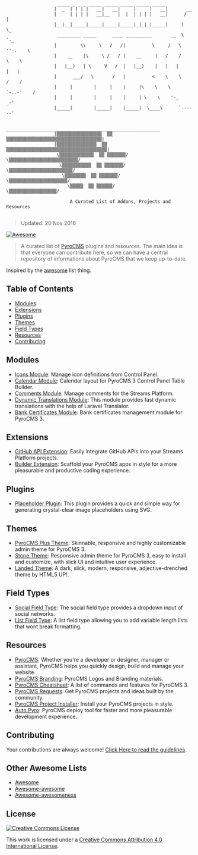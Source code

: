 ```
                   _____ _ _ _ _____ _____ _____ _____ _____
                  |  _  | | | |   __|   __|     |     |   __|       __
                  |     | | | |   __|__   |  |  | | | |   __|      /  |
                  |__|__|_____|_____|_____|_____|_|_|_|_____|     |    \_
                   _________ _____      ____ __________       __  \     `-_
                  |         \\     \   /   /|          \     /   \  ''-.    \   
                  |    __    |\     \ /   / |    __     |   /    /      \    \            
                  |   |__)   | \     V   /  |   |__)    |   |   |        |   |            
                  |      ___/   \       /   |          <    \    \      /    /
                  |     |        |     |    |     |\    \    \    `-..-'    /
                  |     |        |     |    |     | \    \    '-_        _-'
                  |_____|        |_____|    |_____|  \____\      `------'

                   __________________________________________________________
                  |▒▒▒▒▒▒▒▒▒▒▒▒▒▒▒▒▒  ▒▒ ▒▒▒▒▒▒▒▒▒▒▒▒▒▒▒▒▒▒▒▒▒▒▒▒▒▒▒▒▒▒▒▒▒▒▒▒|
                  |▒▒▒▒▒▒▒▒▒▒▒▒▒▒▒  ▒▒ ▒▒▒▒▒▒▒▒▒▒▒▒▒▒▒▒▒▒▒▒▒▒▒▒▒▒▒▒▒▒▒▒▒▒▒▒▒▒|
                   \▒▒▒▒▒▒▒▒▒▒▒▒▒  ▒▒ ▒▒▒▒▒▒▒/   \▒▒▒▒▒▒▒▒▒▒▒▒▒▒▒▒▒▒▒▒▒▒▒▒▒▒/
                    \▒▒▒▒▒▒▒▒▒▒▒  ▒▒ ▒▒▒▒▒▒▒/     \▒▒▒▒▒▒▒▒▒▒▒▒▒▒▒▒▒▒▒▒▒▒▒▒/
                     \▒▒▒▒▒▒▒▒  ▒▒ ▒▒▒▒▒▒▒/        \▒▒▒▒▒▒▒▒▒▒▒▒▒▒▒▒▒▒▒▒▒▒/
                       \▒▒▒▒▒  ▒▒ ▒▒▒▒▒▒/            \▒▒▒▒▒▒▒▒▒▒▒▒▒▒▒▒▒▒/

                        A Curated List of Addons, Projects and Resources


```
> Updated: 20 Nov 2016

[![Awesome](https://cdn.rawgit.com/sindresorhus/awesome/d7305f38d29fed78fa85652e3a63e154dd8e8829/media/badge.svg)](https://github.com/sindresorhus/awesome)

> A curated list of [PyroCMS](https://www.pyrocms.com/) plugins and resources. The main idea is that everyone can contribute here, so we can have a central repository of informations about PyroCMS that we keep up-to-date.

Inspired by the [awesome](https://github.com/sindresorhus/awesome) list thing.

## Table of Contents

- [Modules](#modules)
- [Extensions](#modules)
- [Plugins](#modules)
- [Themes](#modules)
- [Field Types](#field-types)
- [Resources](#resources)
- [Contributing](#contributing)

## Modules

- [Icons Module](https://github.com/websemantics/icons-module): Manage icon definitions from Control Panel.
- [Calendar Module](https://github.com/websemantics/calendar-module): Calendar layout for PyroCMS 3 Control Panel Table Builder.
- [Comments Module](https://github.com/anomalylabs/comments-module): Manage comments for the Streams Platform.
- [Dynamic Translations Module](https://github.com/keevitaja/translations-module): This module provides fast dynamic translations with the help of Laravel Translator.
- [Bank Certificates Module](https://github.com/dakshhmehta/pyrocms-certificates-module): Bank certificates management module for PyroCMS 3.

## Extensions

- [GitHub API Extension](https://github.com/anomalylabs/github_api-extension): Easily integrate GitHub APIs into your Streams Platform projects.
- [Builder Extension](https://github.com/websemantics/entity_builder-extension): Scaffold your PyroCMS apps in style for a more pleasurable and productive coding experience.

## Plugins

- [Placeholder Plugin](https://github.com/websemantics/placeholder-plugin): This plugin provides a quick and simple way for generating crystal-clear image placeholders using SVG.

## Themes

- [PyroCMS Plus Theme](https://github.com/websemantics/pyrocms-theme): Skinnable, responsive and highly customizable admin theme for PyroCMS 3.
- [Stone Theme](https://github.com/websemantics/stone-theme): Responsive admin theme for PyroCMS 3, easy to install and customize, with slick UI and intuitive user experience.
- [Landed Theme](https://github.com/anomalylabs/landed-theme): A dark, slick, modern, responsive, adjective-drenched theme by HTML5 UP!.

## Field Types

- [Social Field Type](https://github.com/websemantics/social-field_type): The social field type provides a dropdown input of social networks.
- [List Field Type](https://bitbucket.org/edsters/list-field_type): A list field type allowing you to add variable length lists that wont break formatting.

## Resources

- [PyroCMS](https://www.pyrocms.com): Whether you're a developer or designer, manager or assistant, PyroCMS helps you quickly design, build and manage your website.
- [PyroCMS Branding](https://github.com/pyrocms/branding): PyroCMS Logos and Branding materials.
- [PyroCMS Cheatsheet](http://websemantics.github.io/pyrocms-cheatsheet/): A list of commands and features for PyroCMS 3.
- [PyroCMS Requests](https://github.com/websemantics/pyrocms-requests/): Get PyroCMS projects and ideas built by the community.
- [PyroCMS Project Installer](https://github.com/websemantics/build-pyrocms-projects/): Install your PyroCMS projects in style.
- [Auto Pyro](https://github.com/websemantics/auto-pyro): PyroCMS deploy tool for faster and more pleasurable development experience.

## Contributing

Your contributions are always welcome! [Click Here to read the guidelines](https://github.com/websemantics/awesome-pyrocms/blob/master/contributing.md).

## Other Awesome Lists

* [Awesome](https://github.com/sindresorhus/awesome)
* [Awesome-awesome](https://github.com/emijrp/awesome-awesome)
* [Awesome-awesomeness](https://github.com/bayandin/awesome-awesomeness)

## License

[![Creative Commons License](http://i.creativecommons.org/l/by/4.0/88x31.png)](http://creativecommons.org/licenses/by/4.0/)

This work is licensed under a [Creative Commons Attribution 4.0 International License](http://creativecommons.org/licenses/by/4.0/).
